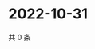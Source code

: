 # 2022-10-31

共 0 条

<!-- BEGIN WEIBO -->
<!-- 最后更新时间 Mon Oct 31 2022 20:11:44 GMT+0800 (China Standard Time) -->

<!-- END WEIBO -->
